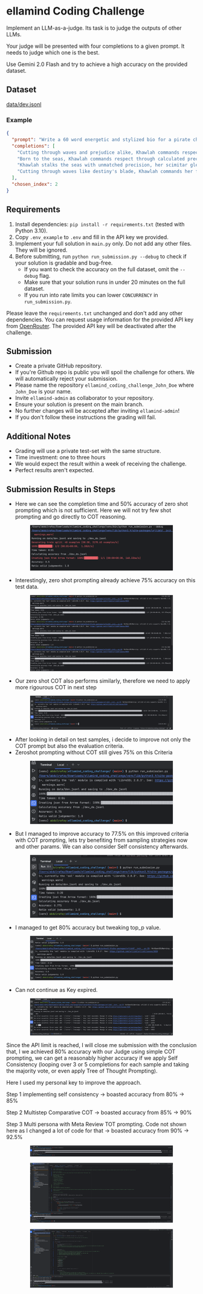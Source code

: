 # ellamind Coding Challenge

Implement an LLM-as-a-judge. Its task is to judge the outputs of other LLMs.

Your judge will be presented with four completions to a given prompt. It needs to judge which one is the best.

Use Gemini 2.0 Flash and try to achieve a high accuracy on the provided dataset.

## Dataset

[data/dev.jsonl](data/dev.jsonl)

### Example

```json
{
  "prompt": "Write a 60 word energetic and stylized bio for a pirate character: Khawlah, a brave, fearless, stoic, focused, and immensely talented Muslim female pirate warrior skilled in swordfighting and has encyclopedic tactical knowledge. The response should not repeat any word more than 2 times.",
  "completions": [ 
    "Cutting through waves and prejudice alike, Khawlah commands respect across seven seas. This legendary Muslim warrior-captain masterfully wields both scimitar and strategy, turning battles into art. Her stoic presence strikes fear into enemies while inspiring fierce loyalty among crew. Tactical brilliance and unwavering faith guide her pursuit of justice on treacherous waters.",
    "Born to the seas, Khawlah commands respect through calculated precision and unwavering faith. This legendary Muslim warrior-captain strikes fear into enemies while inspiring fierce loyalty among her crew. Her tactical brilliance and masterful swordsmanship have become folklore across treacherous waters. Silent yet deadly, she navigates both Islamic principles and pirate life with graceful determination.",
    "Khawlah stalks the seas with unmatched precision, her scimitar gleaming beneath Islamic prayer beads. This legendary warrior-captain strikes fear into merchant vessels while commanding absolute loyalty from her crew. Through tactical brilliance and fierce swordplay, she's claimed countless victories. Silent yet deadly, the stoic pirate navigates both combat and strategy with masterful grace.",
    "Cutting through waves like destiny's blade, Khawlah commands her fleet with unwavering resolve. This legendary Muslim warrior-captain strikes fear into enemies while earning fierce loyalty from her crew. A tactical genius and master swordswoman, she navigates both treacherous waters and complex battle strategies with stoic precision, leaving tales of her fearless exploits echoing across the seas."
  ],
  "chosen_index": 2
}
```

## Requirements

1. Install dependencies: `pip install -r requirements.txt` (tested with Python 3.10).
2. Copy `.env_example` to `.env` and fill in the API key we provided.
3. Implement your full solution in `main.py` only. Do not add any other files. They will be ignored.
4. Before submitting, run `python run_submission.py --debug` to check if your solution is gradable and bug-free.
    - If you want to check the accuracy on the full dataset, omit the `--debug` flag.
    - Make sure that your solution runs in under 20 minutes on the full dataset.
    - If you run into rate limits you can lower `CONCURRENCY` in `run_submission.py`.

Please leave the `requirements.txt` unchanged and don't add any other dependencies.
You can request usage information for the provided API key from [OpenRouter](https://openrouter.ai/docs/api-reference/api-keys/get-current-api-key). The provided API key will be deactivated after the challenge.

## Submission

- Create a private GitHub repository.
- If you're Github repo is public you will spoil the challenge for others. We will automatically reject your submission.
- Please name the repository `ellamind_coding_challenge_John_Doe` where `John_Doe` is your name.
- Invite `ellamind-admin` as collaborator to your repository.
- Ensure your solution is present on the main branch.
- No further changes will be accepted after inviting `ellamind-admin`!
- If you don't follow these instructions the grading will fail.

## Additional Notes

- Grading will use a private test-set with the same structure.
- Time investment: one to three hours
- We would expect the result within a week of receiving the challenge.
- Perfect results aren't expected.


## Submission Results in Steps
- Here we can see the completion time and 50% accuracy of zero shot prompting which is not sufficient. Here we will not try few shot prompting and go directly to COT reasoning.

<html><body><p align="center"><img src="zeroshot_prompting_debug.png" width="75%" height="75%"/></p></body></html>

- Interestingly, zero shot prompting already achieve 75% accuracy on this test data.

<html><body><p align="center"><img src="zeroshot_prompting_complete.png" width="75%" height="75%"/></p></body></html>

- Our zero shot COT also performs similarly, therefore we need to apply more rigourous COT in next step

<html><body><p align="center"><img src="zeroshot_COT_complete.png" width="75%" height="75%"/></p></body></html>

- After looking in detail on test samples, i decide to improve not only the COT prompt but also the evaluation criteria.
- Zeroshot prompting without COT still gives 75% on this Criteria
<html><body><p align="center"><img src="zeroshot_prompting_criteriaimproved_complete.png" width="75%" height="75%"/></p></body></html>

- But I managed to improve accuracy to 77.5% on this improved criteria with COT prompting, lets try benefiting from sampling strategies now and other params. We can also consider Self consistency afterwards.
<html><body><p align="center"><img src="COT_criteriaimproved_complete.png" width="75%" height="75%"/></p></body></html>

- I managed to get 80% accuracy but tweaking top_p value.
<html><body><p align="center"><img src="COT_criteriaimproved_complete_with_top_p.png" width="75%" height="75%"/></p></body></html>

- Can not continue as Key expired.
<html><body><p align="center"><img src="key_expiry.png" width="75%" height="75%"/></p></body></html>

Since the API limit is reached, I will close me submission with the conclusion that, I we achieved 80% accuracy with our Judge using simple COT prompting, we can get a reasonably higher accuracy if we apply Self Consistency (looping over 3 or 5 completions for each sample and taking the majority vote, or even apply Tree of Thought Prompting).



Here I used my personal key to improve the approach.

Step 1 implementing self consistency -> boasted accuracy from 80% -> 85%

Step 2 Multistep Comparative COT -> boasted accuracy from 85% -> 90%

Step 3 Multi persona with Meta Review TOT prompting. Code not shown here as I changed a lot of code for that -> boasted accuracy from 90% -> 92.5%

<html><body><p align="center"><img src="1 - self consistency.png" width="75%" height="75%"/></p></body></html>
<html><body><p align="center"><img src="2 - multi-Step Comparative CoT Reasoning with self consistency.png" width="75%" height="75%"/></p></body></html>
<html><body><p align="center"><img src="3 - programmatic ToT with 4 experts, meta review step and self consistency.png" width="75%" height="75%"/></p></body></html>
